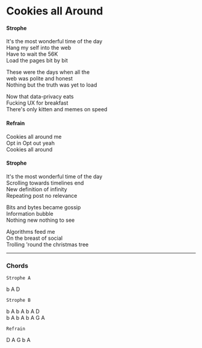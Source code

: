 # Cookies all Around

#### Strophe

It's the most wonderful time of the day  
Hang my self into the web  
Have to wait the 56K  
Load the pages bit by bit

These were the days when all the  
web was polite and honest  
Nothing but the truth was yet to load

Now that data-privacy eats  
Fucking UX for breakfast  
There's only kitten and memes on speed

#### Refrain

Cookies all around me  
Opt in Opt out yeah  
Cookies all around

#### Strophe

It's the most wonderful time of the day  
Scrolling towards timelines end  
New definition of infinity  
Repeating post no relevance

Bits and bytes became gossip  
Information bubble  
Nothing new nothing to see

Algorithms feed me  
On the breast of social  
Trolling 'round the christmas tree

---

### Chords

    Strophe A
  
b A D  
  
    Strophe B
  
b A b A b A D  
b A b A b A  G A  
  
    Refrain
  
D A G b A
  